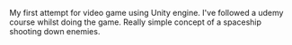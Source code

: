My first attempt for video game using Unity engine. I've followed a udemy course whilst doing the game.
Really simple concept of a spaceship shooting down enemies.
